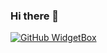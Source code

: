 ### Hi there 👋
[![GitHub WidgetBox](https://github-widgetbox.vercel.app/api/profile?username=luhmaria&data=followers,repositories,stars,commits)](https://github.com/Jurredr/github-widgetbox)

<!--
**Luhmaria/Luhmaria** is a ✨ _special_ ✨ repository because its `README.md` (this file) appears on your GitHub profile.

Here are some ideas to get you started:

- 🔭 I’m currently working on ...
- 🌱 I’m currently learning ...
- 👯 I’m looking to collaborate on ...
- 🤔 I’m looking for help with ...
- 💬 Ask me about ...
- 📫 How to reach me: ...
- 😄 Pronouns: ...
- ⚡ Fun fact: ...
-->
